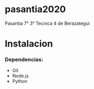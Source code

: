# pasantia2020
Pasantia 7° 3° Tecnica 4 de Berazategui

# Instalacion
### Dependencias:
* Git
* Node.js
* Python
